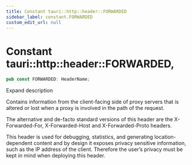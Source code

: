 ```yaml
---
title: Constant tauri::http::header::FORWARDED
sidebar_label: constant.FORWARDED
custom_edit_url: null
---
```


  # Constant tauri::http&#x3A;:header::FORWARDED,

```rs
pub const FORWARDED: HeaderName;
```

Expand description

Contains information from the client-facing side of proxy servers that is altered or lost when a proxy is involved in the path of the request.

The alternative and de-facto standard versions of this header are the X-Forwarded-For, X-Forwarded-Host and X-Forwarded-Proto headers.

This header is used for debugging, statistics, and generating location-dependent content and by design it exposes privacy sensitive information, such as the IP address of the client. Therefore the user’s privacy must be kept in mind when deploying this header.
  